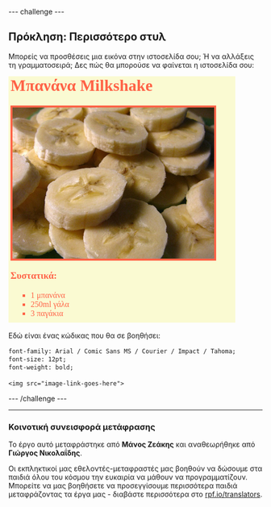 --- challenge ---

## Πρόκληση: Περισσότερο στυλ

Μπορείς να προσθέσεις μια εικόνα στην ιστοσελίδα σου; Ή να αλλάξεις τη γραμματοσειρά; Δες πώς θα μπορούσε να φαίνεται η ιστοσελίδα σου:

![screenshot](images/recipe-final.png)

Εδώ είναι ένας κώδικας που θα σε βοηθήσει:

    font-family: Arial / Comic Sans MS / Courier / Impact / Tahoma;
    font-size: 12pt;
    font-weight: bold;
    
    <img src="image-link-goes-here">
    

--- /challenge ---

***
### Κοινοτική συνεισφορά μετάφρασης 

Το έργο αυτό μεταφράστηκε από **Μάνος Ζεάκης** και αναθεωρήθηκε από **Γιώργος Νικολαΐδης**.

Οι εκπληκτικοί μας εθελοντές-μεταφραστές μας βοηθούν να δώσουμε στα παιδιά όλου του κόσμου την ευκαιρία να μάθουν να προγραμματίζουν. Μπορείτε να μας βοηθήσετε να προσεγγίσουμε περισσότερα παιδιά μεταφράζοντας τα έργα μας - διαβάστε περισσότερα στο [rpf.io/translators](https://rpf.io/translators).
